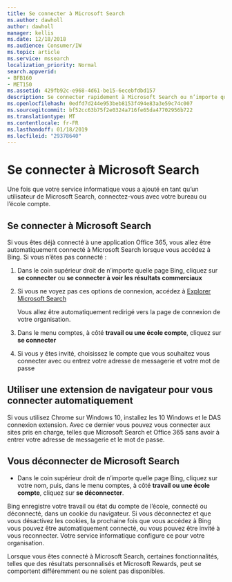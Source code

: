 ```yaml
---
title: Se connecter à Microsoft Search
ms.author: dawholl
author: dawholl
manager: kellis
ms.date: 12/18/2018
ms.audience: Consumer/IW
ms.topic: article
ms.service: mssearch
localization_priority: Normal
search.appverid:
- BFB160
- MET150
ms.assetid: 429fb92c-e968-4d61-be15-6ecebfdbd157
description: Se connecter rapidement à Microsoft Search ou n’importe quelle application Office 365 avec un compte professionnel ou de l’école
ms.openlocfilehash: 0edfd7d244e953beb8153f494e83a3e59c74c007
ms.sourcegitcommit: bf52cc63b75f2e0324a716fe65da47702956b722
ms.translationtype: MT
ms.contentlocale: fr-FR
ms.lasthandoff: 01/18/2019
ms.locfileid: "29378640"
---
```

# <a name="sign-in-to-microsoft-search"></a>Se connecter à Microsoft Search

Une fois que votre service informatique vous a ajouté en tant qu’un utilisateur de Microsoft Search, connectez-vous avec votre bureau ou l’école compte.
  
## <a name="sign-in-to-microsoft-search"></a>Se connecter à Microsoft Search

Si vous êtes déjà connecté à une application Office 365, vous allez être automatiquement connecté à Microsoft Search lorsque vous accédez à Bing. Si vous n’êtes pas connecté :
  
1. Dans le coin supérieur droit de n’importe quelle page Bing, cliquez sur **se connecter** ou **se connecter à voir les résultats commerciaux**
    
2. Si vous ne voyez pas ces options de connexion, accédez à [Explorer Microsoft Search](https://www.bing.com/business/explore)
    
    Vous allez être automatiquement redirigé vers la page de connexion de votre organisation.
    
3. Dans le menu comptes, à côté **travail ou une école compte**, cliquez sur **se connecter**
    
4. Si vous y êtes invité, choisissez le compte que vous souhaitez vous connecter avec ou entrez votre adresse de messagerie et votre mot de passe
    
## <a name="use-a-browser-extension-to-sign-in-automatically"></a>Utiliser une extension de navigateur pour vous connecter automatiquement

Si vous utilisez Chrome sur Windows 10, installez les 10 Windows et le DAS connexion extension. Avec ce dernier vous pouvez vous connecter aux sites pris en charge, telles que Microsoft Search et Office 365 sans avoir à entrer votre adresse de messagerie et le mot de passe.
  
## <a name="sign-out-of-microsoft-search"></a>Vous déconnecter de Microsoft Search

- Dans le coin supérieur droit de n’importe quelle page Bing, cliquez sur votre nom, puis, dans le menu comptes, à côté **travail ou une école compte**, cliquez sur **se déconnecter**.
    
Bing enregistre votre travail ou état du compte de l’école, connecté ou déconnecté, dans un cookie du navigateur. Si vous déconnectez et que vous désactivez les cookies, la prochaine fois que vous accédez à Bing vous pouvez être automatiquement connecté, ou vous pouvez être invité à vous reconnecter. Votre service informatique configure ce pour votre organisation.
  
Lorsque vous êtes connecté à Microsoft Search, certaines fonctionnalités, telles que des résultats personnalisés et Microsoft Rewards, peut se comportent différemment ou ne soient pas disponibles.

  

